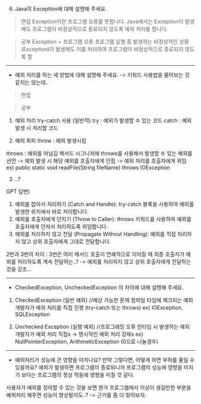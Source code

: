 6. Java의 Exception에 대해 설명해 주세요.
> 면접
Exception이란 프로그램 오류를 뜻합니다. Java에서는 Exception이 발생해도 프로그램이 비정상적으로 종료되지 않도록 예외 처리를 합니다.

> 공부
Exception = 프로그램 오류
프로그램 실행 중 발생하는 비정상적인 상황(Exception)이 발생해도 이를 처리하여 프로그램이 비정상적으로 종료되지 않도록 함

-------------------

- 예외 처리를 하는 세 방법에 대해 설명해 주세요. -> 키워드 사용법을 물어보는 것 같지는 않는데..
> 면접


> 공부
1) 예외 처리
try-catch 사용 (일반적)
try : 예외가 발생할 수 있는 코드
catch : 예외 발생 시 처리할 코드

2) 예외 회피
throw : 예외 발생시킴

throws : 예외를 떠넘김
메서드 시그니처에 throws를 사용해서 발생할 수 있는 예외를 선언
-> 예외 발생 시 해당 예외를 호출자에게 던짐
-> 예외 처리를 호출자에게 위임
ex) public static void readFile(String fileName) throws IOException

3) ..?

GPT 답변)
1) 예외를 잡아서 처리하기 (Catch and Handle): try-catch 블록을 사용하여 예외를 발생한 위치에서 바로 처리합니다.
2) 예외를 호출자에게 던지기 (Throw to Caller): throws 키워드를 사용하여 예외를 호출자에게 던져서 처리하도록 위임합니다.
3) 예외를 처리하지 않고 전달 (Propagate Without Handling): 예외를 직접 처리하지 않고 상위 호출자에게 그대로 전달합니다.

2번과 3번의 차이 : 3번은 여러 메서드 호출이 연쇄적으로 이어질 때 최종 호출자가 예외를 처리하도록 계속 전달하는..? -> 예외를 처리하지 않고 상위 호출자에게 전달하는 것을 강조...

-------------------

- CheckedException, UncheckedException 의 차이에 대해 설명해 주세요.
1) CheckedException (일반 예외) //예상 가능한 문제
컴파일 타임에 체크되는 예외
개발자가 예외 처리를 직접 진행 (try-catch 또는 throws)
ex) IOException, SQLException

2) Unchecked Exception (실행 예외) //프로그래밍 오류
런타임 시 발생하는 예외
개발자가 예외 처리 직접x -> 명시적인 예외 처리 강제x
ex) NullPointerException, ArithmeticException (0으로 나눌경우)


-------------------

- 예외처리가 성능에 큰 영향을 미치나요? 만약 그렇다면, 어떻게 하면 부하를 줄일 수 있을까요?
예외가 발생하면 프로그램이 종료되니까 프로그램의 성능에 영향을 미치기 보다는 프로그램의 정상 작동에 영향을 미칠 것 같다.

사용자가 예외를 정의할 수 있는 것을 보면 뭔가 프로그램에서 이상이 생길만한 부분을 예외처리 해주면 성능이 향상될지도..?
-> 근거를 좀 더 찾아보자.